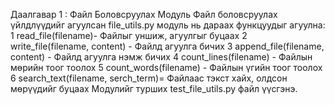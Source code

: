 Даалгавар 1 : Файл Боловсруулах Модуль 
Файл боловсруулах үйлдлүүдийг агуулсан file_utils.py модуль нь дараах функцуудыг агуулна:
1 read_file(filename)- Файлыг уншиж, агуулгыг буцаах 
2 write_file(filename, content) - Файлд агуулга  бичих 
3 append_file(filename, content) - Файлд агуулга нэмж бичих 
4 count_lines(filename) - Файлын мөрийн тоог тоолох 
5 count_words(filename) - Файлын үгийн тоог тоолох 
6 search_text(filename, serch_term)= Файлаас тэкст хайх, олдсон мөрүүдийг буцаах Модулийг турших test_file_utils.py файл үүсгэнэ.
